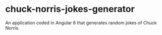 # chuck-norris-jokes-generator
An application coded in Angular 6 that generates random jokes of Chuck Norris.
